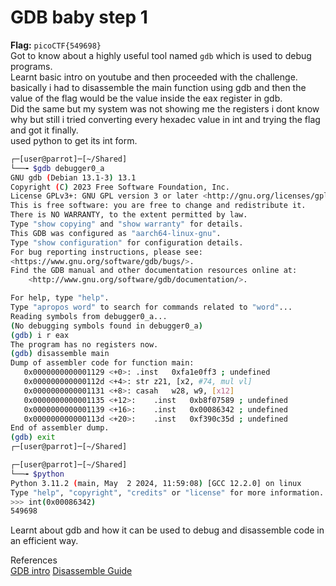 # GDB baby step 1

**Flag:** `picoCTF{549698}`
<br>
Got to know about a highly useful tool named `gdb` which is used to debug programs.<br>
Learnt basic intro on youtube and then proceeded with the challenge.<br>
basically i had to disassemble the main function using gdb and then the value of the flag would be the value inside the eax register in gdb.<br>
Did the same but my system was not showing me the registers i dont know why but still i tried converting every hexadec value in int and trying the flag and got it finally.<br>
used python to get its int form.<br>
```bash
┌─[user@parrot]─[~/Shared]
└──╼ $gdb debugger0_a
GNU gdb (Debian 13.1-3) 13.1
Copyright (C) 2023 Free Software Foundation, Inc.
License GPLv3+: GNU GPL version 3 or later <http://gnu.org/licenses/gpl.html>
This is free software: you are free to change and redistribute it.
There is NO WARRANTY, to the extent permitted by law.
Type "show copying" and "show warranty" for details.
This GDB was configured as "aarch64-linux-gnu".
Type "show configuration" for configuration details.
For bug reporting instructions, please see:
<https://www.gnu.org/software/gdb/bugs/>.
Find the GDB manual and other documentation resources online at:
    <http://www.gnu.org/software/gdb/documentation/>.

For help, type "help".
Type "apropos word" to search for commands related to "word"...
Reading symbols from debugger0_a...
(No debugging symbols found in debugger0_a)
(gdb) i r eax
The program has no registers now.
(gdb) disassemble main
Dump of assembler code for function main:
   0x0000000000001129 <+0>:	.inst	0xfa1e0ff3 ; undefined
   0x000000000000112d <+4>:	str	z21, [x2, #74, mul vl]
   0x0000000000001131 <+8>:	casah	w28, w9, [x12]
   0x0000000000001135 <+12>:	.inst	0xb8f07589 ; undefined
   0x0000000000001139 <+16>:	.inst	0x00086342 ; undefined
   0x000000000000113d <+20>:	.inst	0xf390c35d ; undefined
End of assembler dump.
(gdb) exit
┌─[user@parrot]─[~/Shared]
```
```bash
┌─[user@parrot]─[~/Shared]
└──╼ $python
Python 3.11.2 (main, May  2 2024, 11:59:08) [GCC 12.2.0] on linux
Type "help", "copyright", "credits" or "license" for more information.
>>> int(0x00086342)
549698
```
Learnt about gdb and how it can be used to debug and disassemble code in an efficient way.<br>

References <br>
[GDB intro](https://www.youtube.com/watch?v=sCtY--xRUyI)
[Disassemble Guide](https://visualgdb.com/gdbreference/commands/disassemble)
